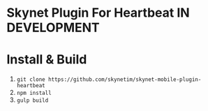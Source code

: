Skynet Plugin For Heartbeat **IN DEVELOPMENT**
===========================

# Install & Build

1. `git clone https://github.com/skynetim/skynet-mobile-plugin-heartbeat`
2. `npm install`
3. `gulp build`

